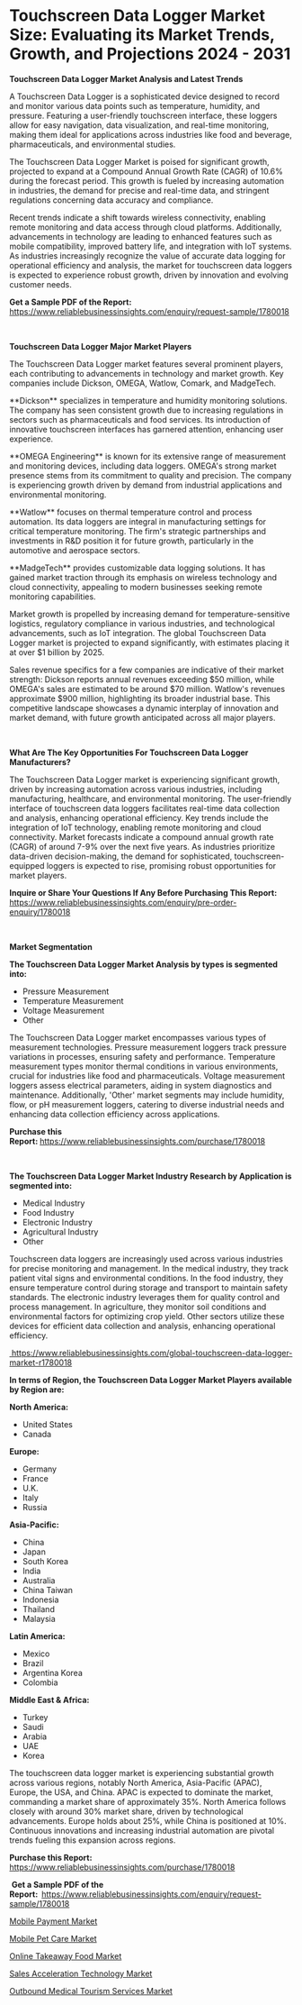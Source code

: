 <p><h1>Touchscreen Data Logger Market Size: Evaluating its Market Trends, Growth, and Projections 2024 - 2031</h1></p><p><strong>Touchscreen Data Logger Market Analysis and Latest Trends</strong></p>
<p><p>A Touchscreen Data Logger is a sophisticated device designed to record and monitor various data points such as temperature, humidity, and pressure. Featuring a user-friendly touchscreen interface, these loggers allow for easy navigation, data visualization, and real-time monitoring, making them ideal for applications across industries like food and beverage, pharmaceuticals, and environmental studies.</p><p>The Touchscreen Data Logger Market is poised for significant growth, projected to expand at a Compound Annual Growth Rate (CAGR) of 10.6% during the forecast period. This growth is fueled by increasing automation in industries, the demand for precise and real-time data, and stringent regulations concerning data accuracy and compliance. </p><p>Recent trends indicate a shift towards wireless connectivity, enabling remote monitoring and data access through cloud platforms. Additionally, advancements in technology are leading to enhanced features such as mobile compatibility, improved battery life, and integration with IoT systems. As industries increasingly recognize the value of accurate data logging for operational efficiency and analysis, the market for touchscreen data loggers is expected to experience robust growth, driven by innovation and evolving customer needs.</p></p>
<p><strong>Get a Sample PDF of the Report:&nbsp;</strong> <a href="https://www.reliablebusinessinsights.com/enquiry/request-sample/1780018?utm_campaign=1453&utm_medium=2&utm_source=Github&utm_content=ia&utm_term=09102024&utm_id=touchscreen-data-logger">https://www.reliablebusinessinsights.com/enquiry/request-sample/1780018</a></p>
<p>&nbsp;</p>
<p><strong>Touchscreen Data Logger Major Market Players</strong></p>
<p><p>The Touchscreen Data Logger market features several prominent players, each contributing to advancements in technology and market growth. Key companies include Dickson, OMEGA, Watlow, Comark, and MadgeTech.</p><p>**Dickson** specializes in temperature and humidity monitoring solutions. The company has seen consistent growth due to increasing regulations in sectors such as pharmaceuticals and food services. Its introduction of innovative touchscreen interfaces has garnered attention, enhancing user experience. </p><p>**OMEGA Engineering** is known for its extensive range of measurement and monitoring devices, including data loggers. OMEGA's strong market presence stems from its commitment to quality and precision. The company is experiencing growth driven by demand from industrial applications and environmental monitoring.</p><p>**Watlow** focuses on thermal temperature control and process automation. Its data loggers are integral in manufacturing settings for critical temperature monitoring. The firm's strategic partnerships and investments in R&D position it for future growth, particularly in the automotive and aerospace sectors.</p><p>**MadgeTech** provides customizable data logging solutions. It has gained market traction through its emphasis on wireless technology and cloud connectivity, appealing to modern businesses seeking remote monitoring capabilities.</p><p>Market growth is propelled by increasing demand for temperature-sensitive logistics, regulatory compliance in various industries, and technological advancements, such as IoT integration. The global Touchscreen Data Logger market is projected to expand significantly, with estimates placing it at over $1 billion by 2025.</p><p>Sales revenue specifics for a few companies are indicative of their market strength: Dickson reports annual revenues exceeding $50 million, while OMEGA's sales are estimated to be around $70 million. Watlow's revenues approximate $900 million, highlighting its broader industrial base. This competitive landscape showcases a dynamic interplay of innovation and market demand, with future growth anticipated across all major players.</p></p>
<p>&nbsp;</p>
<p><strong>What Are The Key Opportunities For Touchscreen Data Logger Manufacturers?</strong></p>
<p><p>The Touchscreen Data Logger market is experiencing significant growth, driven by increasing automation across various industries, including manufacturing, healthcare, and environmental monitoring. The user-friendly interface of touchscreen data loggers facilitates real-time data collection and analysis, enhancing operational efficiency. Key trends include the integration of IoT technology, enabling remote monitoring and cloud connectivity. Market forecasts indicate a compound annual growth rate (CAGR) of around 7-9% over the next five years. As industries prioritize data-driven decision-making, the demand for sophisticated, touchscreen-equipped loggers is expected to rise, promising robust opportunities for market players.</p></p>
<p><strong>Inquire or Share Your Questions If Any Before Purchasing This Report:</strong> <a href="https://www.reliablebusinessinsights.com/enquiry/pre-order-enquiry/1780018?utm_campaign=1453&utm_medium=2&utm_source=Github&utm_content=ia&utm_term=09102024&utm_id=touchscreen-data-logger">https://www.reliablebusinessinsights.com/enquiry/pre-order-enquiry/1780018</a></p>
<p>&nbsp;</p>
<p><strong>Market Segmentation</strong></p>
<p><strong>The Touchscreen Data Logger Market Analysis by types is segmented into:</strong></p>
<p><ul><li>Pressure Measurement</li><li>Temperature Measurement</li><li>Voltage Measurement</li><li>Other</li></ul></p>
<p><p>The Touchscreen Data Logger market encompasses various types of measurement technologies. Pressure measurement loggers track pressure variations in processes, ensuring safety and performance. Temperature measurement types monitor thermal conditions in various environments, crucial for industries like food and pharmaceuticals. Voltage measurement loggers assess electrical parameters, aiding in system diagnostics and maintenance. Additionally, 'Other' market segments may include humidity, flow, or pH measurement loggers, catering to diverse industrial needs and enhancing data collection efficiency across applications.</p></p>
<p><strong>Purchase this Report:&nbsp;</strong><a href="https://www.reliablebusinessinsights.com/purchase/1780018?utm_campaign=1453&utm_medium=2&utm_source=Github&utm_content=ia&utm_term=09102024&utm_id=touchscreen-data-logger">https://www.reliablebusinessinsights.com/purchase/1780018</a></p>
<p>&nbsp;</p>
<p><strong>The Touchscreen Data Logger Market Industry Research by Application is segmented into:</strong></p>
<p><ul><li>Medical Industry</li><li>Food Industry</li><li>Electronic Industry</li><li>Agricultural Industry</li><li>Other</li></ul></p>
<p><p>Touchscreen data loggers are increasingly used across various industries for precise monitoring and management. In the medical industry, they track patient vital signs and environmental conditions. In the food industry, they ensure temperature control during storage and transport to maintain safety standards. The electronic industry leverages them for quality control and process management. In agriculture, they monitor soil conditions and environmental factors for optimizing crop yield. Other sectors utilize these devices for efficient data collection and analysis, enhancing operational efficiency.</p></p>
<p><a href="https://www.reliablebusinessinsights.com/global-touchscreen-data-logger-market-r1780018?utm_campaign=1453&utm_medium=2&utm_source=Github&utm_content=ia&utm_term=09102024&utm_id=touchscreen-data-logger">&nbsp;https://www.reliablebusinessinsights.com/global-touchscreen-data-logger-market-r1780018</a></p>
<p><strong>In terms of Region, the Touchscreen Data Logger Market Players available by Region are:</strong></p>
<p>
    <p> <strong> North America: </strong>
        <ul>
            <li>United States</li>
            <li>Canada</li>
        </ul>
        </p> 
    <p> <strong> Europe: </strong>
        <ul>
            <li>Germany</li>
            <li>France</li>
            <li>U.K.</li>
            <li>Italy</li>
            <li>Russia</li>
        </ul>
        </p> 
    <p> <strong> Asia-Pacific: </strong>
        <ul>
            <li>China</li>
            <li>Japan</li>
            <li>South Korea</li>
            <li>India</li>
            <li>Australia</li>
            <li>China Taiwan</li>
            <li>Indonesia</li>
            <li>Thailand</li>
            <li>Malaysia</li>
        </ul>
        </p> 
    <p> <strong> Latin America: </strong>
        <ul>
            <li>Mexico</li>
            <li>Brazil</li>
            <li>Argentina Korea</li>
            <li>Colombia</li>
        </ul>
        </p> 
    <p> <strong> Middle East & Africa: </strong>
        <ul>
            <li>Turkey</li>
            <li>Saudi</li>
            <li>Arabia</li>
            <li>UAE</li>
            <li>Korea</li>
        </ul>
    </p>
    </p>
<p><p>The touchscreen data logger market is experiencing substantial growth across various regions, notably North America, Asia-Pacific (APAC), Europe, the USA, and China. APAC is expected to dominate the market, commanding a market share of approximately 35%. North America follows closely with around 30% market share, driven by technological advancements. Europe holds about 25%, while China is positioned at 10%. Continuous innovations and increasing industrial automation are pivotal trends fueling this expansion across regions.</p></p>
<p><strong>Purchase this Report: </strong><a href="https://www.reliablebusinessinsights.com/purchase/1780018?utm_campaign=1453&utm_medium=2&utm_source=Github&utm_content=ia&utm_term=09102024&utm_id=touchscreen-data-logger">https://www.reliablebusinessinsights.com/purchase/1780018</a></p>
<p>&nbsp;<strong>Get a Sample PDF of the Report:&nbsp;&nbsp;</strong><a href="https://www.reliablebusinessinsights.com/enquiry/request-sample/1780018?utm_campaign=1453&utm_medium=2&utm_source=Github&utm_content=ia&utm_term=09102024&utm_id=touchscreen-data-logger">https://www.reliablebusinessinsights.com/enquiry/request-sample/1780018</a></p>
<p><strong></strong></p>
<p><p><a href="https://www.linkedin.com/pulse/how-regional-markets-adapting-mobile-payment-market-innovations-sg9bc?trackingId=3wxfOpQESbS59jDHb3Xa9w%3D%3D&utm_campaign=1453&utm_medium=2&utm_source=Github&utm_content=ia&utm_term=09102024&utm_id=touchscreen-data-logger">Mobile Payment Market</a></p><p><a href="https://www.linkedin.com/pulse/mobile-pet-care-market-size-share-analysis-growth-trends-wdvdc?trackingId=WFafUDGASEu00apRAXgwaA%3D%3D&utm_campaign=1453&utm_medium=2&utm_source=Github&utm_content=ia&utm_term=09102024&utm_id=touchscreen-data-logger">Mobile Pet Care Market</a></p><p><a href="https://www.linkedin.com/pulse/online-takeaway-food-market-size-segmentation-trends-growth-analysis-ffnsc?trackingId=%2FU5V7c%2FvTjqkrNeX9JBcdA%3D%3D&utm_campaign=1453&utm_medium=2&utm_source=Github&utm_content=ia&utm_term=09102024&utm_id=touchscreen-data-logger">Online Takeaway Food Market</a></p><p><a href="https://www.linkedin.com/pulse/strategic-roadmap-global-sales-acceleration-technology-market-deeje?trackingId=7MQZw6hAQyCc2yEeWK8KHg%3D%3D&utm_campaign=1453&utm_medium=2&utm_source=Github&utm_content=ia&utm_term=09102024&utm_id=touchscreen-data-logger">Sales Acceleration Technology Market</a></p><p><a href="https://www.linkedin.com/pulse/outbound-medical-tourism-services-market-trends-regional-yc3pc?trackingId=MLXk2SAQS2WCHThBVl3CZQ%3D%3D&utm_campaign=1453&utm_medium=2&utm_source=Github&utm_content=ia&utm_term=09102024&utm_id=touchscreen-data-logger">Outbound Medical Tourism Services Market</a></p></p>